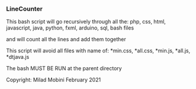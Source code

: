 
### LineCounter

This bash script will go recursively through all the:
php, css, html, javascript, java, python, fxml, arduino, sql, bash
files

and will count all the lines and add them together

This script will avoid all files with name of:
*min.css, *all.css, *min.js, *all.js, *dtjava.js

The bash MUST BE RUN at the parent directory

Copyright: Milad Mobini February 2021
